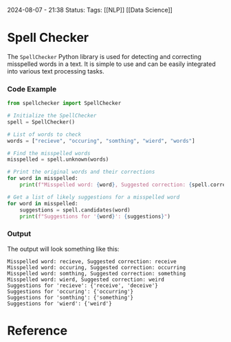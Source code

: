 2024-08-07 - 21:38
Status:
Tags: [[NLP]] [[Data Science]]
# Spell Checker

The `SpellChecker` Python library is used for detecting and correcting misspelled words in a text. It is simple to use and can be easily integrated into various text processing tasks.
### Code Example

```python
from spellchecker import SpellChecker

# Initialize the SpellChecker
spell = SpellChecker()

# List of words to check
words = ["recieve", "occuring", "somthing", "wierd", "words"]

# Find the misspelled words
misspelled = spell.unknown(words)

# Print the original words and their corrections
for word in misspelled:
    print(f"Misspelled word: {word}, Suggested correction: {spell.correction(word)}")

# Get a list of likely suggestions for a misspelled word
for word in misspelled:
    suggestions = spell.candidates(word)
    print(f"Suggestions for '{word}': {suggestions}")

```

### Output

The output will look something like this:

```
Misspelled word: recieve, Suggested correction: receive
Misspelled word: occuring, Suggested correction: occurring
Misspelled word: somthing, Suggested correction: something
Misspelled word: wierd, Suggested correction: weird
Suggestions for 'recieve': {'receive', 'deceive'}
Suggestions for 'occuring': {'occurring'}
Suggestions for 'somthing': {'something'}
Suggestions for 'wierd': {'weird'}
```


# Reference